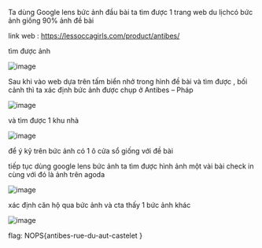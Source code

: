 Ta dùng Google lens bức ảnh đầu bài ta tìm được 1 trang web du lịchcó bức ảnh giống 90% ảnh đề bài

link web : https://lessoccagirls.com/product/antibes/

tìm được ảnh

![image](https://github.com/PhanTrung2012/N0PS/assets/121162586/af47e927-b4e5-4281-97bd-7dc802767427)

Sau khi vào web dựa trên tấm biển nhở trong hình đề bài và tìm được , bối cảnh thì ta xác định bức ảnh được chụp ở Antibes – Pháp

![image](https://github.com/PhanTrung2012/N0PS/assets/121162586/a614fea0-b667-483d-860d-0163a0a1015c)

và tìm được 1 khu nhà

![image](https://github.com/PhanTrung2012/N0PS/assets/121162586/d0c919e2-c5e9-49a1-b247-ecceb11d4bc6)

để ý kỹ trên bức ảnh có 1 ô cửa sổ giống với đề bài 

tiếp tục dùng google lens bức ảnh ta tìm được hình ảnh một vài bài check in cùng với đó là ảnh trên agoda

![image](https://github.com/PhanTrung2012/N0PS/assets/121162586/f0facded-32f3-4aca-8815-7e37523c1e0b)

xác định căn hộ qua bức ảnh và cta thấy 1 bức ảnh khác

![image](https://github.com/PhanTrung2012/N0PS/assets/121162586/e39ffb70-7c53-4145-8aa5-8dbf6248fce2)

flag: NOPS{antibes-rue-du-aut-castelet }
